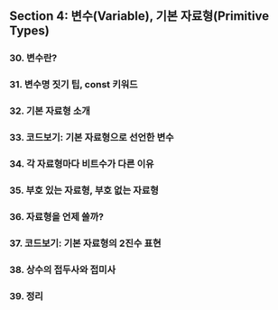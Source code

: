 ## Section 4: 변수(Variable), 기본 자료형(Primitive Types)

### 30. 변수란?

### 31. 변수명 짓기 팁, const 키워드

### 32. 기본 자료형 소개
### 33. 코드보기: 기본 자료형으로 선언한 변수
### 34. 각 자료형마다 비트수가 다른 이유
### 35. 부호 있는 자료형, 부호 없는 자료형
### 36. 자료형을 언제 쓸까?
### 37. 코드보기: 기본 자료형의 2진수 표현
### 38. 상수의 접두사와 접미사
### 39. 정리